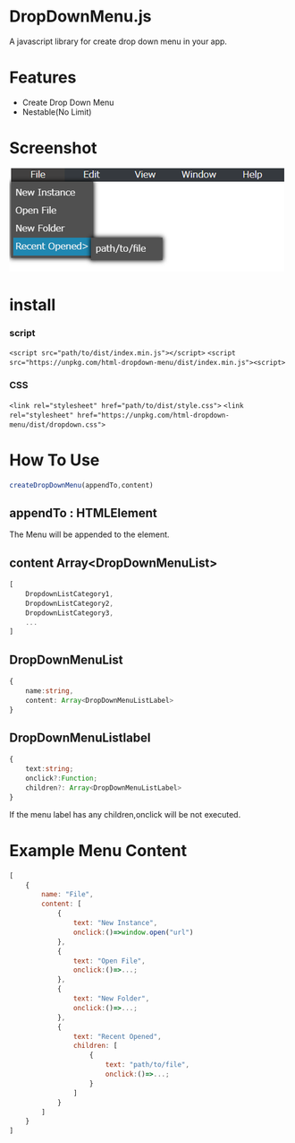 # DropDownMenu.js
A javascript library for create drop down menu in your app.

# Features
+ Create Drop Down Menu
+ Nestable(No Limit)

# Screenshot
![screenshot](img/Screenshot%202022-02-20%20015838.png)

# install
### script
`<script src="path/to/dist/index.min.js"></script>`
`<script src="https://unpkg.com/html-dropdown-menu/dist/index.min.js"><script>`

### CSS
`<link rel="stylesheet" href="path/to/dist/style.css">`
`<link rel="stylesheet" href="https://unpkg.com/html-dropdown-menu/dist/dropdown.css">`

# How To Use

```javascript
createDropDownMenu(appendTo,content)
```

## appendTo : HTMLElement
The Menu will be appended to the element.

## content Array\<DropDownMenuList>
```typescript
[
    DropdownListCategory1,
    DropdownListCategory2,
    DropdownListCategory3,
    ...
]
```

## DropDownMenuList
```typescript
{
    name:string,
    content: Array<DropDownMenuListLabel>
}
```

## DropDownMenuListlabel

```typescript
{
    text:string;
    onclick?:Function;
    children?: Array<DropDownMenuListLabel>
}
```
If the menu label has any children,onclick will be not executed.

# Example Menu Content
```javascript
[
    {
        name: "File",
        content: [
            {
                text: "New Instance",
                onclick:()=>window.open("url")
            },
            {
                text: "Open File",
                onclick:()=>...;
            },
            {
                text: "New Folder",
                onclick:()=>...;
            },
            {
                text: "Recent Opened",
                children: [
                    {
                        text: "path/to/file",
                        onclick:()=>...;
                    }
                ]
            }
        ]
    }
]

```